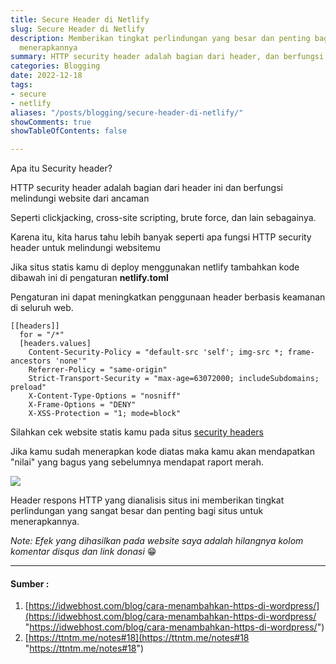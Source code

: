 ```yaml
---
title: Secure Header di Netlify
slug: Secure Header di Netlify
description: Memberikan tingkat perlindungan yang besar dan penting bagi situs untuk
  menerapkannya
summary: HTTP security header adalah bagian dari header, dan berfungsi melindungi website dari   resiko ancaman seperti clickjacking, cross-site scripting, brute force, dan lain sebagainya. Jadi, apa itu Security header?
categories: Blogging
date: 2022-12-18
tags:
- secure
- netlify
aliases: "/posts/blogging/secure-header-di-netlify/"
showComments: true
showTableOfContents: false

---
```

Apa itu Security header?

HTTP security header adalah bagian dari header ini dan berfungsi melindungi website dari ancaman 

Seperti clickjacking, cross-site scripting, brute force, dan lain sebagainya.

Karena itu, kita harus tahu lebih banyak seperti apa fungsi HTTP security header untuk melindungi websitemu

Jika situs statis kamu di deploy menggunakan netlify tambahkan kode dibawah ini di pengaturan **netlify.toml**

Pengaturan ini dapat meningkatkan penggunaan header berbasis keamanan di seluruh web.

    [[headers]]
      for = "/*"
      [headers.values]
        Content-Security-Policy = "default-src 'self'; img-src *; frame-ancestors 'none'"
        Referrer-Policy = "same-origin"
        Strict-Transport-Security = "max-age=63072000; includeSubdomains; preload"
        X-Content-Type-Options = "nosniff"
        X-Frame-Options = "DENY"
        X-XSS-Protection = "1; mode=block"

Silahkan cek website statis kamu pada situs [security headers](https://securityheaders.com/)

Jika kamu sudah menerapkan kode diatas maka kamu akan mendapatkan "nilai" yang bagus yang sebelumnya mendapat raport merah.

![](/img/pengecekan-http-header-a.png)

Header respons HTTP yang dianalisis situs ini memberikan tingkat perlindungan yang sangat besar dan penting bagi situs untuk menerapkannya.

_Note: Efek yang dihasilkan pada website saya adalah hilangnya kolom komentar disqus dan link donasi_ 😁

***

#### Sumber :

1. [https://idwebhost.com/blog/cara-menambahkan-https-di-wordpress/](https://idwebhost.com/blog/cara-menambahkan-https-di-wordpress/ "https://idwebhost.com/blog/cara-menambahkan-https-di-wordpress/")
2. [https://ttntm.me/notes#18](https://ttntm.me/notes#18 "https://ttntm.me/notes#18")

<div>
<script async src="https://pagead2.googlesyndication.com/pagead/js/adsbygoogle.js?client=ca-pub-1028861450285140"
     crossorigin="anonymous"></script>
<!-- Iklan horizontal -->
<ins class="adsbygoogle"
     style="display:block"
     data-ad-client="ca-pub-1028861450285140"
     data-ad-slot="1294831496"
     data-ad-format="auto"
     data-full-width-responsive="true"></ins>
<script>
     (adsbygoogle = window.adsbygoogle || []).push({});
</script>
</div>